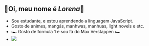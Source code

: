 ## 🌻Oi, meu nome é _Lorena_🌻

- Sou estudante, e estou aprendendo a linguagem JavaScript.
- Gosto de animes, mangás, manhwas, manhuas, light novels e etc.
- 🏎️ Gosto de formula 1 e sou fã do Max Verstappen 🏎️
- ![](https://tenor.com/pt-BR/view/naruto-naruto-shippuden-hinata-smile-karano-kokoro-gif-22196413)

